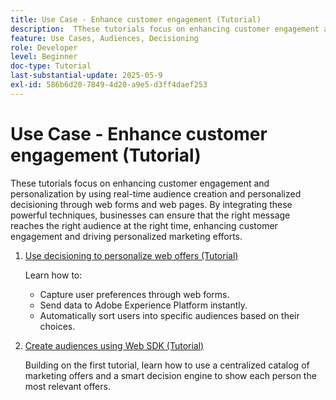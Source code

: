 ```yaml
---
title: Use Case - Enhance customer engagement (Tutorial)
description:  TThese tutorials focus on enhancing customer engagement and personalization by using real-time audience creation and personalized decisioning through web forms and web pages.
feature: Use Cases, Audiences, Decisioning
role: Developer
level: Beginner
doc-type: Tutorial
last-substantial-update: 2025-05-9
exl-id: 586b6d20-7849-4d20-a9e5-d3ff4daef253
---
```

# Use Case - Enhance customer engagement (Tutorial)

 These tutorials focus on enhancing customer engagement and personalization by using real-time audience creation and personalized decisioning through web forms and web pages. By integrating these powerful techniques, businesses can ensure that the right message reaches the right audience at the right time, enhancing customer engagement and driving personalized marketing efforts.

1. [Use decisioning to personalize web offers (Tutorial)](https://experienceleague.adobe.com/en/docs/journey-optimizer-learn/use-decisioning-to-personalize-web-offers/introduction)
    
    Learn how to:

    * Capture user preferences through web forms.
    * Send data to Adobe Experience Platform instantly.
    * Automatically sort users into specific audiences based on their choices.


2. [Create audiences using Web SDK (Tutorial)](https://experienceleague.adobe.com/en/docs/journey-optimizer-learn/create-audiences-using-web-sdk/introduction)

   Building on the first tutorial, learn how to use a centralized catalog of marketing offers and a smart decision engine to show each person the most relevant offers.


